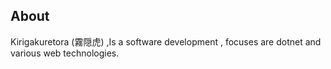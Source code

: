 ## About
Kirigakuretora (霧隠虎) ,Is a software development , focuses are dotnet and various web technologies.